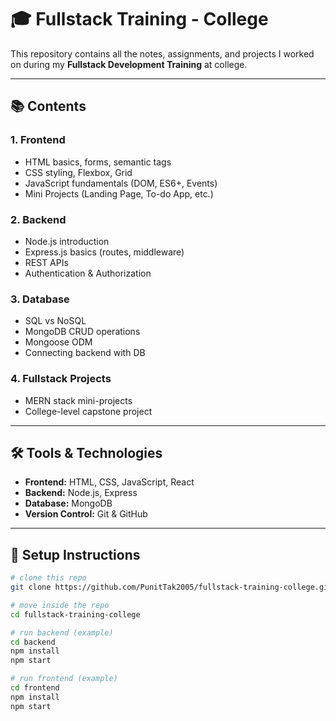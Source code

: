 # 🎓 Fullstack Training - College

This repository contains all the notes, assignments, and projects I worked on during my **Fullstack Development Training** at college.

---

## 📚 Contents

### 1. Frontend
- HTML basics, forms, semantic tags
- CSS styling, Flexbox, Grid
- JavaScript fundamentals (DOM, ES6+, Events)
- Mini Projects (Landing Page, To-do App, etc.)

### 2. Backend
- Node.js introduction
- Express.js basics (routes, middleware)
- REST APIs
- Authentication & Authorization

### 3. Database
- SQL vs NoSQL
- MongoDB CRUD operations
- Mongoose ODM
- Connecting backend with DB

### 4. Fullstack Projects
- MERN stack mini-projects
- College-level capstone project

---

## 🛠 Tools & Technologies
- **Frontend:** HTML, CSS, JavaScript, React
- **Backend:** Node.js, Express
- **Database:** MongoDB
- **Version Control:** Git & GitHub

---

## 🚀 Setup Instructions
```bash
# clone this repo
git clone https://github.com/PunitTak2005/fullstack-training-college.git

# move inside the repo
cd fullstack-training-college

# run backend (example)
cd backend
npm install
npm start

# run frontend (example)
cd frontend
npm install
npm start
